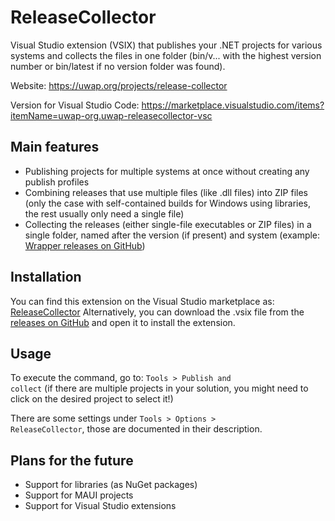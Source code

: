 # ReleaseCollector
Visual Studio extension (VSIX) that publishes your .NET projects for various systems and collects the files in one folder (bin/v... with the highest version number or bin/latest if no version folder was found).

Website: https://uwap.org/projects/release-collector

Version for Visual Studio Code: https://marketplace.visualstudio.com/items?itemName=uwap-org.uwap-releasecollector-vsc

## Main features
- Publishing projects for multiple systems at once without creating any publish profiles
- Combining releases that use multiple files (like .dll files) into ZIP files (only the case with self-contained builds for Windows using libraries, the rest usually only need a single file)
- Collecting the releases (either single-file executables or ZIP files) in a single folder, named after the version (if present) and system (example: [Wrapper releases on GitHub](https://github.com/pmpwsk/Wrapper/releases))

## Installation
You can find this extension on the Visual Studio marketplace as: [ReleaseCollector](https://marketplace.visualstudio.com/items?itemName=uwap-org.uwap-ReleaseCollector)
Alternatively, you can download the .vsix file from the [releases on GitHub](https://github.com/pmpwsk/ReleaseCollector/releases) and open it to install the extension.

## Usage
To execute the command, go to: <code>Tools > Publish and collect</code> (if there are multiple projects in your solution, you might need to click on the desired project to select it!)

There are some settings under <code>Tools > Options > ReleaseCollector</code>, those are documented in their description.

## Plans for the future
- Support for libraries (as NuGet packages)
- Support for MAUI projects
- Support for Visual Studio extensions
